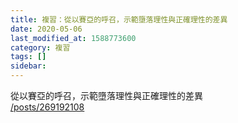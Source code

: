 ```yaml
---
title: 複習：從以賽亞的呼召，示範墮落理性與正確理性的差異
date: 2020-05-06
last_modified_at: 1588773600
category: 複習
tags: []
sidebar: 
---
```


<p>從以賽亞的呼召，示範墮落理性與正確理性的差異<br/>
<a href="/posts/269192108" target="_blank">/posts/269192108</a></p>
<p> </p>
